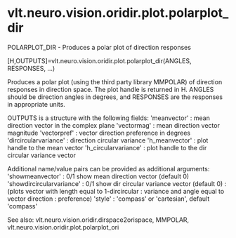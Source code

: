 # vlt.neuro.vision.oridir.plot.polarplot_dir

  POLARPLOT_DIR - Produces a polar plot of direction responses
 
   [H,OUTPUTS]=vlt.neuro.vision.oridir.plot.polarplot_dir(ANGLES, RESPONSES, ...)
 
   Produces a polar plot (using the third party library MMPOLAR)
   of direction responses in direction space. The plot handle is
   returned in H.  ANGLES should be direction angles in degrees,
   and RESPONSES are the responses in appropriate units. 
 
   OUTPUTS is a structure with the following fields:
   'meanvector'              :  mean direction vector in the complex plane
   'vectormag'               :  mean direction vector magnitude
   'vectorpref'              :  vector direction preference in degrees
   'dircircularvariance'     :  direction circular variance
   'h_meanvector'            :  plot handle to the mean vector
   'h_circularvariance'      :  plot handle to the dir circular variance vector
 
   Additional name/value pairs can be provided as additional arguments:
   'showmeanvector'          : 0/1 show mean direction vector (default 0)
   'showdircircularvariance' : 0/1 show dir circular variance vector (default 0)
                             :    (plots vector with length equal to 1-dircircular
                             :     variance and angle equal to vector direction 
                             :     preference)
   'style'                   : 'compass' or 'cartesian', default 'compass'
 
   See also: vlt.neuro.vision.oridir.dirspace2orispace, MMPOLAR, vlt.neuro.vision.oridir.plot.polarplot_ori
